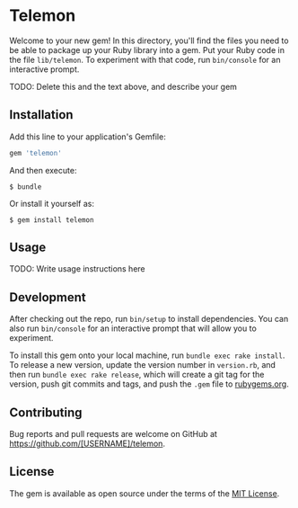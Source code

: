 # Telemon

Welcome to your new gem! In this directory, you'll find the files you need to be able to package up your Ruby library into a gem. Put your Ruby code in the file `lib/telemon`. To experiment with that code, run `bin/console` for an interactive prompt.

TODO: Delete this and the text above, and describe your gem

## Installation

Add this line to your application's Gemfile:

```ruby
gem 'telemon'
```

And then execute:

    $ bundle

Or install it yourself as:

    $ gem install telemon

## Usage

TODO: Write usage instructions here

## Development

After checking out the repo, run `bin/setup` to install dependencies. You can also run `bin/console` for an interactive prompt that will allow you to experiment.

To install this gem onto your local machine, run `bundle exec rake install`. To release a new version, update the version number in `version.rb`, and then run `bundle exec rake release`, which will create a git tag for the version, push git commits and tags, and push the `.gem` file to [rubygems.org](https://rubygems.org).

## Contributing

Bug reports and pull requests are welcome on GitHub at https://github.com/[USERNAME]/telemon.


## License

The gem is available as open source under the terms of the [MIT License](http://opensource.org/licenses/MIT).

